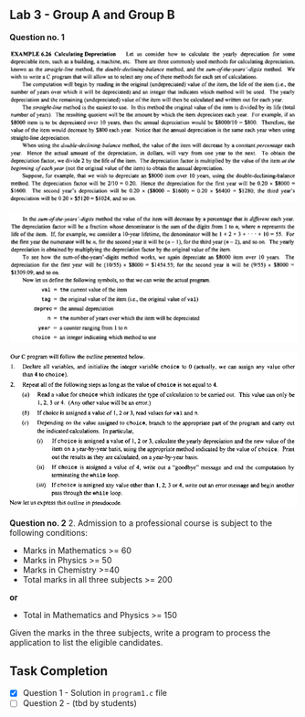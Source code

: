 ## Lab 3 - Group A and Group B

**Question no. 1**

![Question 1 - a](https://raw.githubusercontent.com/luzan/C-Classroom-2018/master/Lab/3/images/Question%202%20-%201.PNG)

![Question 1 - b](https://raw.githubusercontent.com/luzan/C-Classroom-2018/master/Lab/3/images/Question%202%20-%202.PNG)

![Question 1 - c](https://raw.githubusercontent.com/luzan/C-Classroom-2018/master/Lab/3/images/Question%202%20-%203.PNG)

**Question no. 2**
2.	Admission to a professional course is subject to the following conditions:

- Marks in Mathematics >= 60
- Marks in Physics >= 50
- Marks in Chemistry >=40
- Total marks in all three subjects >= 200

**or**

- Total in Mathematics and Physics >= 150

Given the marks in the three subjects, write a program to process the application to list the eligible candidates.

## Task Completion

- [x] Question 1 - Solution in `program1.c` file
- [ ] Question 2 - (tbd by students)
